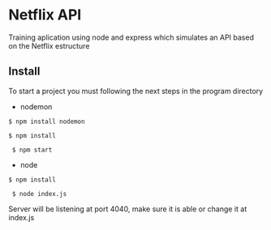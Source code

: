 # Netflix API

Training aplication using node and express which simulates an API based on the Netflix estructure

## Install

To start a project you must following the next steps in the program directory

* nodemon 
````
$ npm install nodemon
````
````
$ npm install
````
````
 $ npm start
````
* node
````
$ npm install
````
````
 $ node index.js
````
Server will be listening at port 4040, make sure it is able or change it at index.js